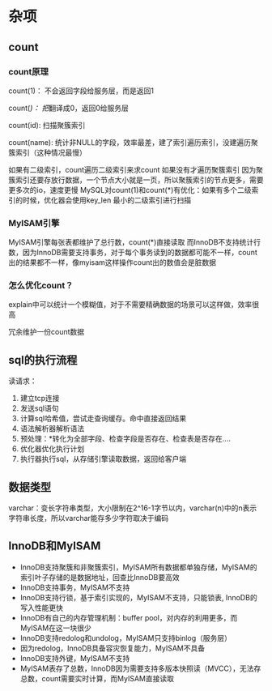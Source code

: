 # 杂项

## count

### count原理

count(1)：
不会返回字段给服务层，而是返回1

count(*)：
把*翻译成0，返回0给服务层

count(id):
扫描聚簇索引

count(name):
统计非NULL的字段，效率最差，建了索引遍历索引，没建遍历聚簇索引（这种情况最慢）



如果有二级索引，count遍历二级索引来求count
如果没有才遍历聚簇索引
因为聚簇索引还要存放行数据，一个节点大小就是一页，所以聚簇索引的节点更多，需要更多次的io，速度更慢
MySQL对count(1)和count(*)有优化：如果有多个二级索引的时候，优化器会使用key_len 最小的二级索引进行扫描

### MyISAM引擎

MyISAM引擎每张表都维护了总行数，count(*)直接读取
而InnoDB不支持统计行数，因为InnoDB需要支持事务，对于每个事务读到的数据都可能不一样，count出的结果都不一样，像myisam这样操作count出的数值会是脏数据

### 怎么优化count？

explain中可以统计一个模糊值，对于不需要精确数据的场景可以这样做，效率很高

冗余维护一份count数据


## sql的执行流程

读请求：
1. 建立tcp连接
2. 发送sql语句
3. 计算sql哈希值，尝试走查询缓存。命中直接返回结果
4. 语法解析器解析语法
5. 预处理：*转化为全部字段、检查字段是否存在、检查表是否存在....
6. 优化器优化执行计划
7. 执行器执行sql，从存储引擎读取数据，返回给客户端


## 数据类型

varchar：变长字符串类型，大小限制在2^16-1字节以内，varchar(n)中的n表示字符串长度，所以varchar能存多少字符取决于编码


## InnoDB和MyISAM
- InnoDB支持聚簇和非聚簇索引，MyISAM所有数据都单独存储，MyISAM的索引叶子存储的是数据地址，回查比InnoDB要高效
- InnoDB支持事务，MyISAM不支持
- InnoDB支持行锁，基于索引实现的，MyISAM不支持，只能锁表, InnoDB的写入性能更快
- InnoDB有自己的内存管理机制：buffer pool，对内存的利用更多，而MyISAM在这一块很少
- InnoDB支持redolog和undolog，MyISAM只支持binlog（服务层）
- 因为redolog，InnoDB具备容灾恢复能力，MyISAM不具备
- InnoDB支持外键，MyISAM不支持
- MyISAM表存了总数，InnoDB因为需要支持多版本快照读（MVCC），无法存总数，count需要实时计算，而MyISAM直接读取






